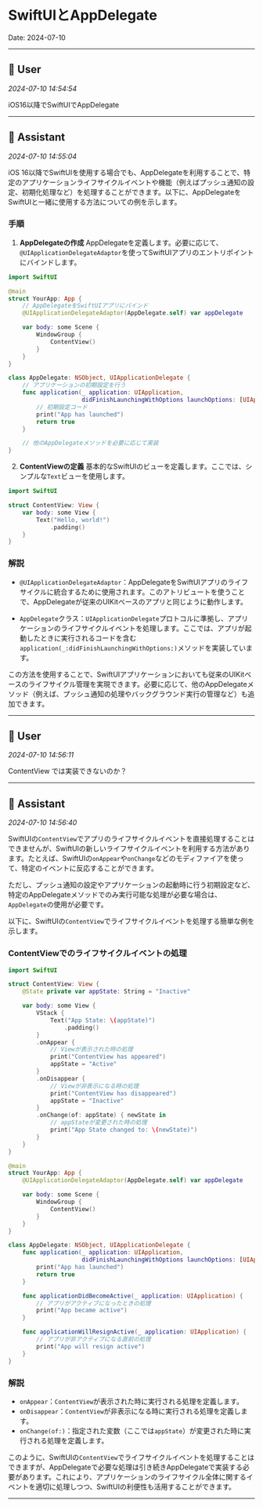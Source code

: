 # SwiftUIとAppDelegate

Date: 2024-07-10

---

## 👤 User
*2024-07-10 14:54:54*

iOS16以降でSwiftUIでAppDelegate

---

## 🤖 Assistant
*2024-07-10 14:55:04*

iOS 16以降でSwiftUIを使用する場合でも、AppDelegateを利用することで、特定のアプリケーションライフサイクルイベントや機能（例えばプッシュ通知の設定、初期化処理など）を処理することができます。以下に、AppDelegateをSwiftUIと一緒に使用する方法についての例を示します。

### 手順

1. **AppDelegateの作成**
   AppDelegateを定義します。必要に応じて、`@UIApplicationDelegateAdaptor`を使ってSwiftUIアプリのエントリポイントにバインドします。

```swift
import SwiftUI

@main
struct YourApp: App {
    // AppDelegateをSwiftUIアプリにバインド
    @UIApplicationDelegateAdaptor(AppDelegate.self) var appDelegate

    var body: some Scene {
        WindowGroup {
            ContentView()
        }
    }
}

class AppDelegate: NSObject, UIApplicationDelegate {
    // アプリケーションの初期設定を行う
    func application(_ application: UIApplication,
                     didFinishLaunchingWithOptions launchOptions: [UIApplication.LaunchOptionsKey: Any]?) -> Bool {
        // 初期設定コード
        print("App has launched")
        return true
    }

    // 他のAppDelegateメソッドを必要に応じて実装
}
```

2. **ContentViewの定義**
   基本的なSwiftUIのビューを定義します。ここでは、シンプルな`Text`ビューを使用します。

```swift
import SwiftUI

struct ContentView: View {
    var body: some View {
        Text("Hello, world!")
            .padding()
    }
}
```

### 解説

- `@UIApplicationDelegateAdaptor`：AppDelegateをSwiftUIアプリのライフサイクルに統合するために使用されます。このアトリビュートを使うことで、AppDelegateが従来のUIKitベースのアプリと同じように動作します。

- `AppDelegate`クラス：`UIApplicationDelegate`プロトコルに準拠し、アプリケーションのライフサイクルイベントを処理します。ここでは、アプリが起動したときに実行されるコードを含む`application(_:didFinishLaunchingWithOptions:)`メソッドを実装しています。

この方法を使用することで、SwiftUIアプリケーションにおいても従来のUIKitベースのライフサイクル管理を実現できます。必要に応じて、他のAppDelegateメソッド（例えば、プッシュ通知の処理やバックグラウンド実行の管理など）も追加できます。

---

## 👤 User
*2024-07-10 14:56:11*

ContentView では実装できないのか？

---

## 🤖 Assistant
*2024-07-10 14:56:40*

SwiftUIの`ContentView`でアプリのライフサイクルイベントを直接処理することはできませんが、SwiftUIの新しいライフサイクルイベントを利用する方法があります。たとえば、SwiftUIの`onAppear`や`onChange`などのモディファイアを使って、特定のイベントに反応することができます。

ただし、プッシュ通知の設定やアプリケーションの起動時に行う初期設定など、特定のAppDelegateメソッドでのみ実行可能な処理が必要な場合は、`AppDelegate`の使用が必要です。

以下に、SwiftUIの`ContentView`でライフサイクルイベントを処理する簡単な例を示します。

### ContentViewでのライフサイクルイベントの処理

```swift
import SwiftUI

struct ContentView: View {
    @State private var appState: String = "Inactive"

    var body: some View {
        VStack {
            Text("App State: \(appState)")
                .padding()
        }
        .onAppear {
            // Viewが表示された時の処理
            print("ContentView has appeared")
            appState = "Active"
        }
        .onDisappear {
            // Viewが非表示になる時の処理
            print("ContentView has disappeared")
            appState = "Inactive"
        }
        .onChange(of: appState) { newState in
            // appStateが変更された時の処理
            print("App State changed to: \(newState)")
        }
    }
}

@main
struct YourApp: App {
    @UIApplicationDelegateAdaptor(AppDelegate.self) var appDelegate

    var body: some Scene {
        WindowGroup {
            ContentView()
        }
    }
}

class AppDelegate: NSObject, UIApplicationDelegate {
    func application(_ application: UIApplication,
                     didFinishLaunchingWithOptions launchOptions: [UIApplication.LaunchOptionsKey: Any]?) -> Bool {
        print("App has launched")
        return true
    }

    func applicationDidBecomeActive(_ application: UIApplication) {
        // アプリがアクティブになったときの処理
        print("App became active")
    }

    func applicationWillResignActive(_ application: UIApplication) {
        // アプリが非アクティブになる直前の処理
        print("App will resign active")
    }
}
```

### 解説

- `onAppear`：`ContentView`が表示された時に実行される処理を定義します。
- `onDisappear`：`ContentView`が非表示になる時に実行される処理を定義します。
- `onChange(of:)`：指定された変数（ここでは`appState`）が変更された時に実行される処理を定義します。

このように、SwiftUIの`ContentView`でライフサイクルイベントを処理することはできますが、AppDelegateで必要な処理は引き続きAppDelegateで実装する必要があります。これにより、アプリケーションのライフサイクル全体に関するイベントを適切に処理しつつ、SwiftUIの利便性も活用することができます。

---
